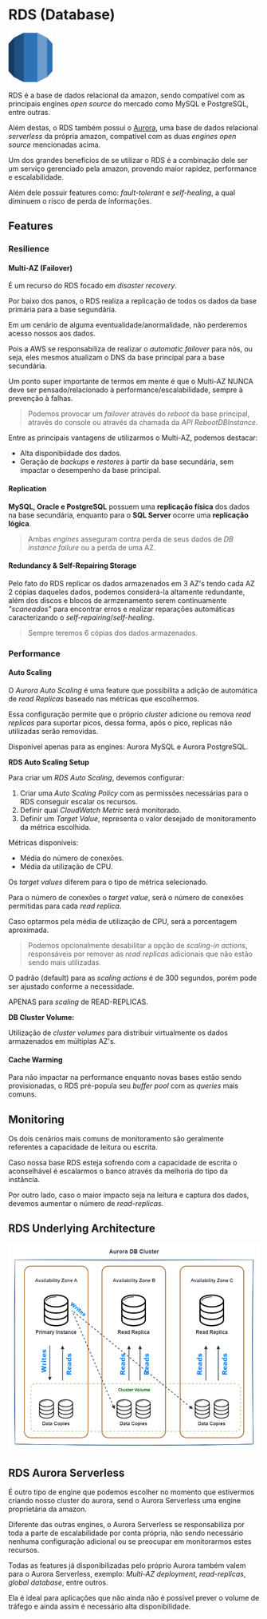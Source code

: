 # RDS (Database)

<img height=100px; alt="rds" src="../../../../images/rds.png" />

RDS é a base de dados relacional da amazon, sendo compatível com as principais engines *open source* do mercado como MySQL e PostgreSQL, entre outras.

Além destas, o RDS também possui o [Aurora](#rds-aurora-serverless), uma base de dados relacional *serverless* da própria amazon, compatível com as duas *engines open source* mencionadas acima.

Um dos grandes benefícios de se utilizar o RDS é a combinação dele ser um serviço gerenciado pela amazon, provendo maior rapidez, performance e escalabilidade.

Além dele possuir features como: *fault-tolerant* e *self-healing*, a qual diminuem o risco de perda de informações.



## Features

### Resilience

#### Multi-AZ (Failover)

É um recurso do RDS focado em *disaster recovery*.

Por baixo dos panos, o RDS realiza a replicação de todos os dados da base primária para a base segundária.

Em um cenário de alguma eventualidade/anormalidade, não perderemos acesso nossos aos dados.

Pois a AWS se responsabiliza de realizar o *automatic failover* para nós, ou seja, eles mesmos atualizam o DNS da base principal para a base secundária.

Um ponto super importante de termos em mente é que o Multi-AZ NUNCA deve ser pensado/relacionado à performance/escalabilidade, sempre à prevenção à falhas.

> Podemos provocar um *failover* através do *reboot* da base principal, através do console ou através da chamada da *API RebootDBInstance*.

Entre as principais vantagens de utilizarmos o Multi-AZ, podemos destacar:

- Alta disponibiidade dos dados.
- Geração de *backups* e *restores* à partir da base secundária, sem impactar o desempenho da base principal.

#### Replication

**MySQL, Oracle e PostgreSQL** possuem uma **replicação física** dos dados na base secundária, enquanto para o **SQL Server** ocorre uma **replicação lógica**. 

> Ambas *engines* asseguram contra perda de seus dados de *DB instance failure* ou a perda de uma AZ.

#### Redundancy & Self-Repairing Storage 

Pelo fato do RDS replicar os dados armazenados em 3 AZ's tendo cada AZ 2 cópias daqueles dados, podemos considerá-la altamente redundante, além dos discos e blocos de armzenamento serem continuamente *"scaneados"* para encontrar erros e realizar reparações automáticas caracterizando o *self-repairing*/*self-healing*.

> Sempre teremos 6 cópias dos dados armazenados.

### Performance

#### Auto Scaling

O *Aurora Auto Scaling* é uma feature que possibilita a adição de automática de *read Replicas* baseado nas métricas que escolhermos.

Essa configuração permite que o próprio *cluster* adicione ou remova *read replicas* para suportar picos, dessa forma, após o pico, replicas não utilizadas serão removidas.

Disponível apenas para as engines: Aurora MySQL e Aurora PostgreSQL. 

**RDS Auto Scaling Setup**

Para criar um *RDS Auto Scaling*, devemos configurar:

1. Criar uma *Auto Scaling Policy* com as permissões necessárias para o RDS conseguir escalar os recursos.
2. Definir qual *CloudWatch Metric* será monitorado.
3. Definir um *Target Value*, representa o valor desejado de monitoramento da métrica escolhida.

Métricas disponíveis:

- Média do número de conexões.
- Média da utilização de CPU.

Os *target values* diferem para o tipo de métrica selecionado.

Para o número de conexões o *target value*, será o número de conexões permitidas para cada *read replica*.

Caso optarmos pela média de utilização de CPU, será a porcentagem aproximada.

> Podemos opcionalmente desabilitar a opção de *scaling-in actions*, responsáveis por remover as *read replicas* adicionais que não estão sendo mais utilizadas.

O padrão (default) para as *scaling actions* é de 300 segundos, porém pode ser ajustado conforme a necessidade.

APENAS para *scaling* de READ-REPLICAS.

**DB Cluster Volume:**

Utilização de *cluster volumes* para distribuir virtualmente os dados armazenados em múltiplas AZ's.

#### Cache Warming

Para não impactar na performance enquanto novas bases estão sendo provisionadas, o RDS pré-popula seu *buffer pool* com as *queries* mais comuns.

## Monitoring

Os dois cenários mais comuns de monitoramento são geralmente referentes a capacidade de leitura ou escrita.

Caso nossa base RDS esteja sofrendo com a capacidade de escrita o aconselhável é escalarmos o banco através da melhoria do tipo da instância.

Por outro lado, caso o maior impacto seja na leitura e captura dos dados, devemos aumentar o número de *read-replicas*.

## RDS Underlying Architecture

![rds-db-cluster-underlying-architecture](../../../../diagrams/rds-db-cluster-underlying-architecture.drawio.png)

## RDS Aurora Serverless

É outro tipo de engine que podemos escolher no momento que estivermos criando nosso cluster do aurora, send o Aurora Serverless uma engine proprietária da amazon.

Diferente das outras engines, o Aurora Serverless se responsabiliza por toda a parte de escalabilidade por conta própria, não sendo necessário nenhuma configuração adicional ou se preocupar em monitorarmos estes recursos.

Todas as features já disponibilizadas pelo próprio Aurora também valem para o Aurora Serverless, exemplo: *Multi-AZ deployment*, *read-replicas*, *global database*, entre outros.

Ela é ideal para aplicações que não ainda não é possível prever o volume de tráfego e ainda assim é necessário alta disponibilidade.
